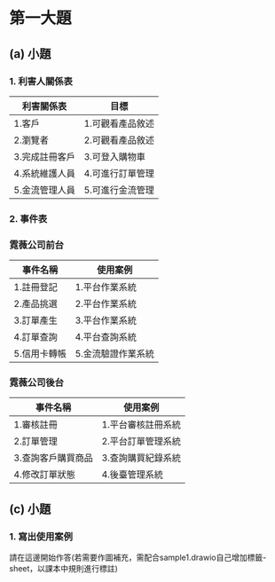 # 第一大題 
## (a) 小題
### 1. 利害人關係表
|利害關係表|目標|
|----|----|
|1.客戶|1.可觀看產品敘述|
|2.瀏覽者|2.可觀看產品敘述|
|3.完成註冊客戶|3.可登入購物車|
|4.系統維護人員|4.可進行訂單管理|
|5.金流管理人員|5.可進行金流管理|
### 2. 事件表
### 霓薇公司前台
|事件名稱|使用案例|
|----|----|
|1.註冊登記|1.平台作業系統|
|2.產品挑選|2.平台作業系統|
|3.訂單產生|3.平台作業系統|
|4.訂單查詢|4.平台查詢系統|
|5.信用卡轉帳|5.金流驗證作業系統|

### 霓薇公司後台
|事件名稱|使用案例|
|----|----|
|1.審核註冊|1.平台審核註冊系統|
|2.訂單管理|2.平台訂單管理系統|
|3.查詢客戶購買商品|3.查詢購買紀錄系統|
|4.修改訂單狀態|4.後臺管理系統|
## (c) 小題
### 1. 寫出使用案例
請在這邊開始作答(若需要作圖補充，需配合sample1.drawio自己增加標籤-sheet，以課本中規則進行標註)